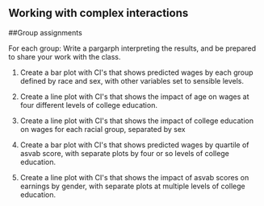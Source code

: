 ## Working with complex interactions


##Group assignments

For each group: Write a pargarph interpreting the results, and be prepared to share your work with the class. 

1. Create a bar plot with CI's that shows predicted wages by each group defined by race and sex, with other variables set to sensible levels. 
2. Create a line plot with CI's that shows the impact of age on wages at four different levels of college education.  

3. Create a line plot with CI's that shows the impact of college education on wages for each racial group, separated by sex

4. Create a bar plot with CI's that shows predicted wages by quartile of asvab score, with separate plots by four or so levels of college education. 

5. Create a line plot with CI's that shows the impact of asvab scores on earnings by gender, with separate plots at multiple levels of college education. 
